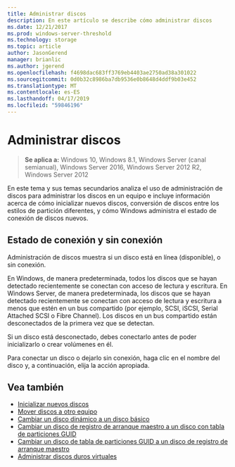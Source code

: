 ```yaml
---
title: Administrar discos
description: En este artículo se describe cómo administrar discos
ms.date: 12/21/2017
ms.prod: windows-server-threshold
ms.technology: storage
ms.topic: article
author: JasonGerend
manager: brianlic
ms.author: jgerend
ms.openlocfilehash: f4698dac683ff3769eb4403ae2750ad38a301022
ms.sourcegitcommit: 0d0b32c8986ba7db9536e0b8648d4ddf9b03e452
ms.translationtype: MT
ms.contentlocale: es-ES
ms.lasthandoff: 04/17/2019
ms.locfileid: "59846196"
---
```

# <a name="manage-disks"></a>Administrar discos

> **Se aplica a:** Windows 10, Windows 8.1, Windows Server (canal semianual), Windows Server 2016, Windows Server 2012 R2, Windows Server 2012

En este tema y sus temas secundarios analiza el uso de administración de discos para administrar los discos en un equipo e incluye información acerca de cómo inicializar nuevos discos, conversión de discos entre los estilos de partición diferentes, y cómo Windows administra el estado de conexión de discos nuevos.

## <a name="online-and-offline-status"></a>Estado de conexión y sin conexión

Administración de discos muestra si un disco está en línea (disponible), o sin conexión.

En Windows, de manera predeterminada, todos los discos que se hayan detectado recientemente se conectan con acceso de lectura y escritura. En Windows Server, de manera predeterminada, los discos que se hayan detectado recientemente se conectan con acceso de lectura y escritura a menos que estén en un bus compartido (por ejemplo, SCSI, iSCSI, Serial Attached SCSI o Fibre Channel). Los discos en un bus compartido están desconectados de la primera vez que se detectan.

Si un disco está desconectado, debes conectarlo antes de poder inicializarlo o crear volúmenes en él.

Para conectar un disco o dejarlo sin conexión, haga clic en el nombre del disco y, a continuación, elija la acción apropiada.





## <a name="see-also"></a>Vea también

-   [Inicializar nuevos discos](initialize-new-disks.md)
-   [Mover discos a otro equipo](move-disks-to-another-computer.md)
-   [Cambiar un disco dinámico a un disco básico](change-a-dynamic-disk-back-to-a-basic-disk.md)
-   [Cambiar un disco de registro de arranque maestro a un disco con tabla de particiones GUID](change-an-mbr-disk-into-a-gpt-disk.md)
-   [Cambiar un disco de tabla de particiones GUID a un disco de registro de arranque maestro](change-a-gpt-disk-into-an-mbr-disk.md)
-   [Administrar discos duros virtuales](manage-virtual-hard-disks.md)